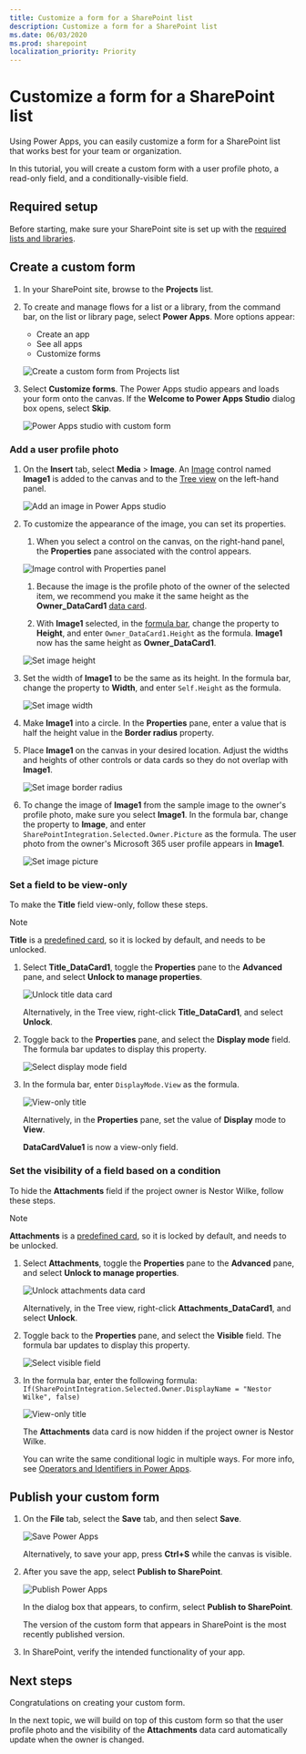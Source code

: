 ```yaml
---
title: Customize a form for a SharePoint list
description: Customize a form for a SharePoint list
ms.date: 06/03/2020
ms.prod: sharepoint
localization_priority: Priority
---
```


# Customize a form for a SharePoint list

Using Power Apps, you can easily customize a form for a SharePoint list that works best for your team or organization.

In this tutorial, you will create a custom form with a user profile photo, a read-only field, and a conditionally-visible field.

## Required setup

Before starting, make sure your SharePoint site is set up with the [required lists and libraries](https://docs.microsoft.com/sharepoint/dev/business-apps/get-started/set-up-sharepoint-site-lists-libraries).

## Create a custom form

1. In your SharePoint site, browse to the **Projects** list.

1. To create and manage flows for a list or a library, from the command bar, on the list or library page, select **Power Apps**. More options appear:

   - Create an app
   - See all apps
   - Customize forms

    ![Create a custom form from Projects list](../../../images/gs01-create-a-custom-form-command-bar.png)

1. Select **Customize forms**. The Power Apps studio appears and loads your form onto the canvas. If the **Welcome to Power Apps Studio** dialog box opens, select **Skip**.

    ![Power Apps studio with custom form](../../../images/gs01-power-apps-studio-custom-form.png)

### Add a user profile photo

1. On the **Insert** tab, select **Media** > **Image**. An [Image](https://docs.microsoft.com/powerapps/maker/canvas-apps/controls/control-image) control named **Image1** is added to the canvas and to the [Tree view](https://docs.microsoft.com/powerapps/maker/model-driven-apps/using-tree-view-on-form) on the left-hand panel.

    ![Add an image in Power Apps studio](../../../images/gs01-power-apps-studio-add-image.png)

1. To customize the appearance of the image, you can set its properties.
    
    1. When you select a control on the canvas, on the right-hand panel, the **Properties** pane associated with the control appears.

    ![Image control with Properties panel](../../../images/gs01-image-control-selected.png)

    1. Because the image is the profile photo of the owner of the selected item, we recommend you make it the same height as the **Owner_DataCard1** [data card](https://docs.microsoft.com/powerapps/maker/canvas-apps/working-with-cards).

    1. With **Image1** selected, in the [formula bar](https://docs.microsoft.com/powerapps/maker/canvas-apps/working-with-formulas), change the property to **Height**, and enter `Owner_DataCard1.Height` as the formula. **Image1** now has the same height as **Owner_DataCard1**.

    ![Set image height](../../../images/gs01-set-image-height.png)
         
1. Set the width of **Image1** to be the same as its height. In the formula bar, change the property to **Width**, and enter `Self.Height` as the formula.

    ![Set image width](../../../images/gs01-set-image-width.png)

1. Make **Image1** into a circle. In the **Properties** pane, enter a value that is half the height value in the **Border radius** property.

1. Place **Image1** on the canvas in your desired location. Adjust the widths and heights of other controls or data cards so they do not overlap with **Image1**.

    ![Set image border radius](../../../images/gs01-set-image-border-radius.png)

1. To change the image of **Image1** from the sample image to the owner's profile photo, make sure you select **Image1**. In the formula bar, change the property to **Image**, and enter `SharePointIntegration.Selected.Owner.Picture` as the formula. The user photo from the owner's Microsoft 365 user profile appears in **Image1**.

    ![Set image picture](../../../images/gs01-set-image-picture.png)

### Set a field to be view-only

To make the **Title** field view-only, follow these steps.

 > [!NOTE]
 > **Title** is a [predefined card](https://docs.microsoft.com/powerapps/maker/canvas-apps/controls/control-card), so it is locked by default, and needs to be unlocked.

1. Select **Title_DataCard1**, toggle the **Properties** pane to the **Advanced** pane, and select **Unlock to manage properties**.

    ![Unlock title data card](../../../images/gs01-unlock-title-data-card.png)

    Alternatively, in the Tree view, right-click **Title_DataCard1**, and select **Unlock**.

1. Toggle back to the **Properties** pane, and select the **Display mode** field. The formula bar updates to display this property.

    ![Select display mode field](../../../images/gs01-title-property-display-mode.png)

1. In the formula bar, enter `DisplayMode.View` as the formula.
    
    ![View-only title](../../../images/gs01-title-data-card-view-only.png)
    
    Alternatively, in the **Properties** pane, set the value of **Display** mode to **View**.

    **DataCardValue1** is now a view-only field.

### Set the visibility of a field based on a condition

To hide the **Attachments** field if the project owner is Nestor Wilke, follow these steps.

> [!NOTE]
> **Attachments** is a [predefined card](https://docs.microsoft.com/powerapps/maker/canvas-apps/controls/control-card), so it is locked by default, and needs to be unlocked.

1. Select **Attachments**, toggle the **Properties** pane to the **Advanced** pane, and select **Unlock to manage properties**.

    ![Unlock attachments data card](../../../images/gs01-unlock-attachments-data-card.png)

    Alternatively, in the Tree view, right-click **Attachments_DataCard1**, and select **Unlock**.

1. Toggle back to the **Properties** pane, and select the **Visible** field. The formula bar updates to display this property.

    ![Select visible field](../../../images/gs01-attachments-property-visible.png)

1. In the formula bar, enter the following formula: `If(SharePointIntegration.Selected.Owner.DisplayName = "Nestor Wilke", false)`

    ![View-only title](../../../images/gs01-attachments-conditional-visibility.png)
    
    The **Attachments** data card is now hidden if the project owner is Nestor Wilke.

    You can write the same conditional logic in multiple ways. For more info, see [Operators and Identifiers in Power Apps](https://docs.microsoft.com/powerapps/maker/canvas-apps/functions/operators).

## Publish your custom form

1. On the **File** tab, select the **Save** tab, and then select **Save**.

    ![Save Power Apps](../../../images/gs01-save-power-apps.png)

    Alternatively, to save your app, press **Ctrl+S** while the canvas is visible.

1. After you save the app, select **Publish to SharePoint**.

    ![Publish Power Apps](../../../images/gs01-publish-power-apps.png)

    In the dialog box that appears, to confirm, select **Publish to SharePoint**.

    The version of the custom form that appears in SharePoint is the most recently published version.

1. In SharePoint, verify the intended functionality of your app.

## Next steps

Congratulations on creating your custom form.

In the next topic, we will build on top of this custom form so that the user profile photo and the visibility of the **Attachments** data card automatically update when the owner is changed.

